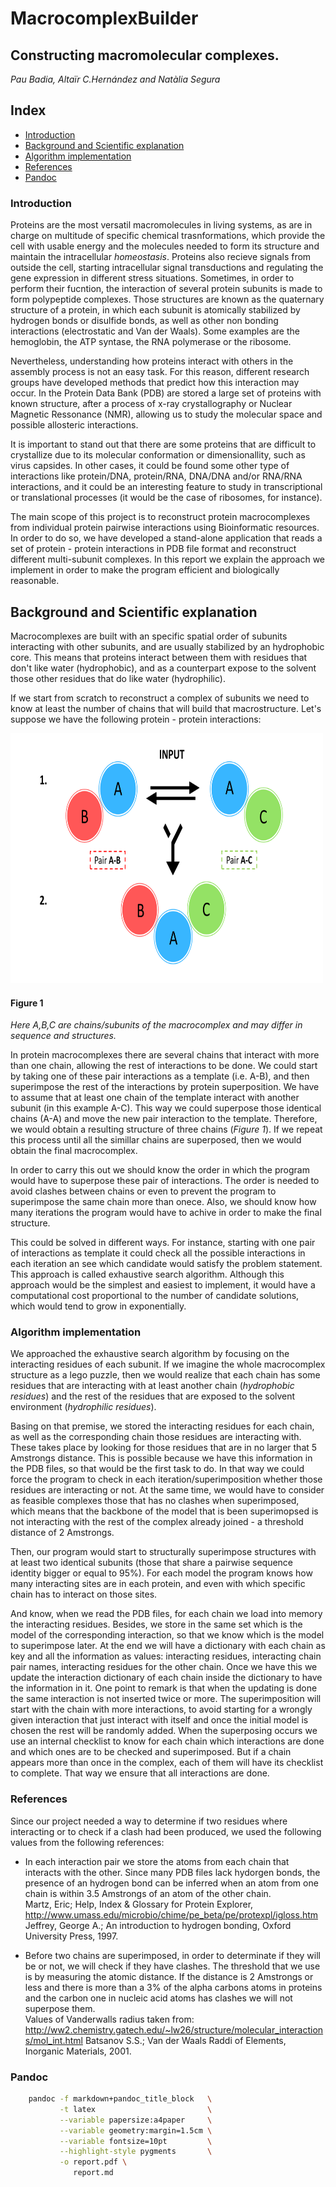 # MacrocomplexBuilder 
## Constructing macromolecular complexes. 

*Pau Badia, Altaïr C.Hernández and Natàlia Segura*

## **Index**

<!-- TOC depthFrom:1 depthTo:6 withLinks:1 updateOnSave:1 orderedList:0 -->
- [Introduction](#Introduction)
- [Background and Scientific explanation](#Background-and-Scientific-explanation)
- [Algorithm implementation](#Algorithm-implementation)
- [References](#References)
- [Pandoc](#Pandoc)
<!-- /TOC -->



### Introduction

Proteins are the most versatil macromolecules in living systems, as are in charge on multitude of specific chemical trasnformations, which provide the cell with usable energy and the molecules needed to form its structure and maintain the intracellular *homeostasis*. Proteins also recieve signals from outside the cell, starting intracellular signal transductions and regulating the gene expression in different stress situations. Sometimes, in order to perform their fucntion, the interaction of several protein subunits is made to form polypeptide complexes. Those structures are known as the quaternary structure of a protein, in which each subunit is atomically stabilized by hydrogen bonds or disulfide bonds, as well as other non bonding interactions (electrostatic and Van der Waals). Some examples are the hemoglobin, the ATP syntase, the RNA polymerase or the ribosome. 

Nevertheless, understanding how proteins interact with others in the assembly process is not an easy task. For this reason, different research groups have developed methods that predict how this interaction may occur. In the Protein Data Bank (PDB) are stored a large set of proteins with known structure, after a process of x-ray crystallography or Nuclear Magnetic Ressonance (NMR), allowing us to study the molecular space and possible allosteric interactions. 

It is important to stand out that there are some proteins that are difficult to crystallize due to its molecular conformation or dimensionallity, such as virus capsides. In other cases, it could be found some other type of interactions like protein/DNA, protein/RNA, DNA/DNA and/or RNA/RNA interactions, and it could be an interesting feature to study in transcriptional or translational processes (it would be the case of ribosomes, for instance). 

The main scope of this project is to reconstruct protein macrocomplexes from individual protein pairwise interactions using Bioinformatic resources. In order to do so, we have developed a stand-alone application that reads a set of protein - protein interactions in PDB file format and reconstruct different multi-subunit complexes. In this report we explain the approach we implement in order to make the program efficient and biologically reasonable. 


## Background and Scientific explanation

Macrocomplexes are built with an specific spatial order of subunits interacting with other subunits, and are usually stabilized by an hydrophobic core. This means that proteins interact between them with residues that don't like water (hydrophobic), and as a counterpart expose to the solvent those other residues that do like water (hydrophilic).

If we start from scratch to reconstruct a complex of subunits we need to know at least the number of chains that will build that macrostructure. Let's suppose we have the following protein - protein interactions: 

<div class="row">
    <div class="col-md-12">
      <div class="thumbnail">
        <img src="/images/approach.png" alt="approach_explanation_image" style="width:500px;height:400px">
        <div class="caption">
          <h4><b>Figure 1</b></h4>
          <p><i>Here A,B,C are chains/subunits of the macrocomplex and may differ in sequence and structures. </i></p>
        </div>
      </div>
    </div>
  </div>

  
In protein macrocomplexes there are several chains that interact with more than one chain, allowing the rest of interactions to be done. We could start by taking one of these pair interactions as a template (i.e. A-B), and then superimpose the rest of the interactions by protein superposition. We have to assume that at least one chain of the template interact with another subunit (in this example A-C). This way we could superpose those identical chains (A-A) and move the new pair interaction to the template. Therefore, we would obtain a resulting structure of three chains (*Figure 1*). If we repeat this process until all the simillar chains are superposed, then we would obtain the final macrocomplex.

In order to carry this out we should know the order in which the program would have to superpose these pair of interactions. The order is needed to avoid clashes between chains or even to prevent the program to superimpose the same chain more than onece. Also, we should know how many iterations the program would have to achive in order to make the final structure. 

This could be solved in different ways. For instance, starting with one pair of interactions as template it could check all the possible interactions in each iteration an see which candidate would satisfy the problem statement. This approach is called exhaustive search algorithm. Although this approach would be the simplest and easiest to implement, it would have a computational cost proportional to the number of candidate solutions, which would tend to grow in exponentially.  


### Algorithm implementation


We approached the exhaustive search algorithm by focusing on the interacting residues of each subunit. If we imagine the whole macrocomplex structure as a lego puzzle, then we would realize that each chain has some residues that are interacting with at least another chain (*hydrophobic residues*) and the rest of the residues that are exposed to the solvent environment (*hydrophilic residues*). 

Basing on that premise, we stored the interacting residues for each chain, as well as the corresponding chain those residues are interacting with.  These takes place by looking for those residues that are in no larger that 5 Amstrongs distance. This is possible because we have this information in the PDB files, so that would be the first task to do. In that way we could force the program to check in each iteration/superimposition whether those residues are interacting or not. At the same time, we would have to consider as feasible complexes those that has no clashes when superimposed, which means that the backbone of the model that is been superimopsed is not interacting with the rest of the complex already joined - a threshold distance of 2 Amstrongs.   

Then, our program would start to structurally superimpose structures with at least two identical subunits (those that share a pairwise sequence identity bigger or equal to 95%). For each model the program knows how many interacting sites are in each protein, and even with which specific chain has to interact on those sites. 

And know, when we read the PDB files, for each chain we load into memory the interacting residues. Besides, we store in the same set which is the model of the corresponding interaction, so that we know which is the model to superimpose later. At the end we will have a dictionary with each chain as key and all the information as values: interacting residues, interacting chain pair names, interacting residues for the other chain. Once we have this we update the interaction dictionary of each chain inside the dictionary to have the information in it. One point to remark is that when the updating is done the same interaction is not inserted twice or more.
The superimposition will start with the chain with more interactions, to avoid starting for a wrongly given interaction that just interact with itself and once the initial model is chosen the rest will be randomly added. When the superposing occurs we use an internal checklist to know for each chain which interactions are done and which ones are to be checked and superimposed. But if a chain appears more than once in the complex, each of them will have its checklist to complete. That way we ensure that all interactions are done.


### References

Since our project needed a way to determine if two residues where interacting or to check if a clash had been produced, we used the following values from the following references:

* In each interaction pair we store the atoms from each chain that interacts with the other. Since many PDB files lack hydorgen bonds, the presence of an hydrogen bond can be inferred when an atom from one chain is within 3.5 Amstrongs of an atom of the other chain.  
Martz, Eric; Help, Index & Glossary for Protein Explorer, http://www.umass.edu/microbio/chime/pe_beta/pe/protexpl/igloss.htm
Jeffrey, George A.; An introduction to hydrogen bonding, Oxford University Press, 1997.

* Before two chains are superimposed, in order to determinate if they will be or not, we will check if they have clashes. The threshold that we use is by measuring the atomic distance. If the distance is 2 Amstrongs or less and there is more than a 3% of the alpha carbons atoms in proteins and the carbon one in nucleic acid atoms has clashes we will not superpose them.  
Values of Vanderwalls radius taken from: http://ww2.chemistry.gatech.edu/~lw26/structure/molecular_interactions/mol_int.html
Batsanov S.S.; Van der Waals Raddi of Elements, Inorganic Materials, 2001.

### Pandoc 

```bash
    pandoc -f markdown+pandoc_title_block   \
           -t latex                         \
           --variable papersize:a4paper     \
           --variable geometry:margin=1.5cm \
           --variable fontsize=10pt         \
           --highlight-style pygments       \
           -o report.pdf \
              report.md
```